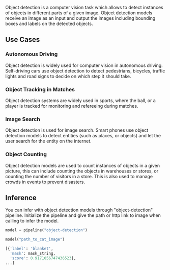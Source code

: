 Object detection is a computer vision task which allows to detect instances of objects in different parts of a given image. Object detection models receive an image as an input and output the images including bounding boxes and labels on the detected objects.

## Use Cases

### Autonomous Driving
Object detection is widely used for computer vision in autonomous driving. Self-driving cars use object detection to detect pedestrians, bicycles, traffic lights and road signs to decide on which step it should take. 

### Object Tracking in Matches
Object detection systems are widely used in sports, where the ball, or a player is tracked for monitoring and refereeing during matches. 

### Image Search
Object detection is used for image search. Smart phones use object detection models to detect entities (such as places, or objects) and let the user search for the entity on the internet.

### Object Counting 
Object detection models are used to count instances of objects in a given picture, this can include counting the objects in warehouses or stores, or counting the number of visitors in a store. This is also used to manage crowds in events to prevent disasters.

## Inference
You can infer with object detection models through "object-detection" pipeline. Initialize the pipeline and give the path or http link to image when calling to infer the model. 

```python
model = pipeline("object-detection")

model("path_to_cat_image")

[{'label': 'blanket',
  'mask': mask_string,
  'score': 0.9171056747436523},
...]
```